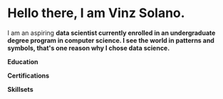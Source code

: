 <h1>Hello there, I am Vinz Solano.</h1>

I am an aspiring <b>data scientist currently enrolled in an undergraduate degree program in computer science. I see the world in patterns and symbols, that's one reason why I chose data science.

<p><b>Education</b></p>
<p>Certifications</p>
<p>Skillsets</p>
<!--
<img src="https://raw.githubusercontent.com/kha7iq/kha7iq/main/assets/banner.png" alt="Introduction Banner.." style="text-align: center; margin-bottom: 30px;" />
-   :video_game: I am working as **Principle DevOps Engineer**
-   :monocle_face: Interested in everything **Cloud Native**
-   :seedling: Currently learning **Golang**
-   :heart: Open Source Software
-   :penguin: **Linux** ... it does infinite loops in 5 seconds..
-->
